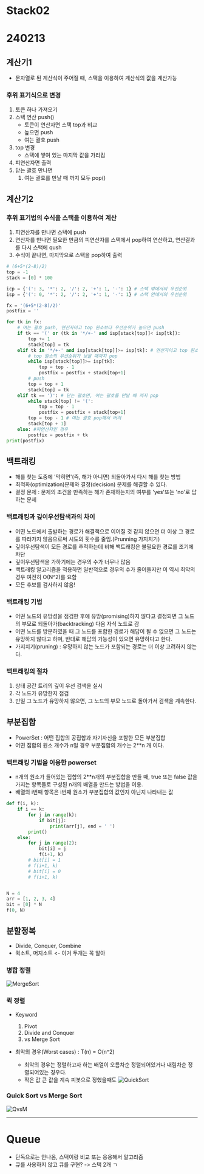 # Stack02
# 240213

## 계산기1
- 문자열로 된 계산식이 주어질 때, 스택을 이용하여 계산식의 값을 계산가능
### 후위 표기식으로 변경
1. 토큰 하나 가져오기
1. 스택 연산 push()
    - 토큰이 연산자면 스택 top과 비교
    - 높으면 push
    - 여는 괄호 push
1. top 변경
    - 스택에 쌓여 있는 마지막 값을 가리킴
1. 피연산자면 출력
1. 닫는 괄호 만나면
    1. 여는 괄호를 만날 때 까지 모두 pop()

## 계산기2
### 후위 표기법의 수식을 스택을 이용하여 계산
1. 피연산자를 만나면 스택에 push
1. 연산자를 만나면 필요한 만큼의 피연산자를 스택에서 pop하여 연산하고, 연산결과를 다시 스택에 qush
1. 수식이 끝나면, 마지막으로 스택을 pop하여 출력

```python
# (6+5*(2-8)/2)
top = -1
stack = [0] * 100

icp = {'(': 3, '*': 2, '/': 2, '+': 1, '-': 1} # 스택 밖에서의 우선순위
isp = {'(': 0, '*': 2, '/': 2, '+': 1, '-': 1} # 스택 안에서의 우선순위

fx = '(6+5*(2-8)/2)'
postfix = ''

for tk in fx:
    # 여는 괄호 push, 연산자이고 top 원소보다 우선순위가 높으면 push
    if tk == '(' or (tk in '*/+-' and isp[stack[top]]< isp[tk]):
        top += 1
        stack[top] = tk
    elif tk in '*/+-' and isp[stack[top]]>= isp[tk]: # 연산자이고 top 원소보다 우선순위가 높지 않으면
        # top 원소의 우선순위가 낮을 때까지 pop
        while isp[stack[top]]>= isp[tk]:
            top = top - 1
            postfix = postfix + stack[top+1]
        # push
        top = top + 1
        stack[top] = tk
    elif tk == ')': # 닫는 괄호면, 여는 괄호를 만날 때 까지 pop
        while stack[top] != '(':
            top = top - 1
            postfix = postfix + stack[top+1]
        top = top - 1 # 여는 괄호 pop해서 버려
        stack[top + 1]
    else: #피연산자인 경우
        postfix = postfix + tk
print(postfix)
```

## 백트래킹
- 해를 찾는 도중에 '막히면'(즉, 해가 아니면) 되돌아가서 다시 해를 찾는 방법
- 최적화(optimization)문제와 결정(decision) 문제를 해결할 수 있다.
- 결정 문제 : 문제의 조건을 만족하는 해가 존재하는지의 여부를 'yes'또는 'no'로 답하는 문제

### 백트래킹과 깊이우선탐색과의 차이
- 어떤 노드에서 출발하는 경로가 해결책으로 이어질 것 같지 않으면 더 이상 그 경로를 따라가지 않음으로써 시도의 횟수를 줄임.(Prunning 가지치기)
- 깊이우선탐색이 모든 경로를 추적하는데 비해 백트래킹은 불필요한 경로를 조기에 차단
- 깊이우선탐색을 가하기에는 경우의 수가 너무나 많음
- 백트래킹 알고리즘을 적용하면 일반적으로 경우의 수가 줄어들지만 이 역시 최악의 경우 여전히 O(N^2)를 요함
- 모든 후보를 검사하지 않음!

### 백트래킹 기법
- 어떤 노드의 유망성을 점검한 후에 유망(promising)하지 않다고 결정되면 그 노드의 부모로 되돌아가(backtracking) 다음 자식 노드로 감
- 어떤 노드를 방문하였을 때 그 노드를 포함한 경로가 해답이 될 수 없으면 그 노드는 유망하지 않다고 하며, 반대로 해답의 가능성이 있으면 유망하다고 한다.
- 가지치기(pruning) : 유망하지 않는 노드가 포함되는 경로는 더 이상 고려하지 않는다.

### 백트래킹의 절차
1. 상태 공간 트리의 깊이 우선 검색을 실시
2. 각 노드가 유망한지 점검
3. 만일 그 노드가 유망하지 않으면, 그 노드의 부모 노드로 돌아가서 검색을 계속한다.

## 부분집합
- PowerSet : 어떤 집합의 공집합과 자기자신을 포함한 모든 부분집합
- 어떤 집합의 원소 개수가 n일 경우 부분집합의 개수는 2**n 개 이다.
### 백트래킹 기법을 이용한 powerset
- n개의 원소가 들어있는 집합의 2**n개의 부분집합을 만들 때, true 또는 false 값을 가지는 항목들로 구성된 n개의 배열을 만드는 방법을 이용.
- 배열의 i번째 항목은 i번째 원소가 부분집합의 값인지 아닌지 나타내는 값

```python
def f(i, k):
    if i == k:
        for j in range(k):
            if bit[j]:
                print(arr[j], end = ' ')
        print()
    else:
        for j in range(2):
            bit[i] = j
            f(i+1, k)
        # bit[i] = 1
        # f(i+1, k)
        # bit[i] = 0
        # f(i+1, k)


N = 4
arr = [1, 2, 3, 4]
bit = [0] * N
f(0, N)
```


## 분할정복
- Divide, Conquer, Combine
- 퀵소트, 머지소트 <- 이거 두개는 꼭 알아
### 병합 정렬
![MergeSort](https://github.com/daegi0923/daegi0923/assets/156268579/e1da1b28-d2cc-4afb-a662-8ec6b090e1e7)

### 퀵 정렬
- Keyword
    1. Pivot
    1. Divide and Conquer
    1. vs Merge Sort

- 최악의 경우(Worst cases) : T(n) = O(n^2)
    - 최악의 경우는 정렬하고자 하는 배열이 오름차순 정렬되어있거나 내림차순 정렬되어있는 경우다.
    - 작은 값 큰 값을 계속 피봇으로 정했을때도 
![QuickSort](https://github.com/daegi0923/daegi0923/assets/156268579/54a16df6-e72f-4aa6-ba5b-df4e6d00f5e1)

### Quick Sort vs Merge Sort
![QvsM](https://github.com/daegi0923/daegi0923/assets/156268579/37fa3e14-1828-4e47-9c50-193ca8a2ac62)

---
# Queue
- 단독으로는 안나옴, 스택이랑 비교 또는 응용해서 알고리즘
- 큐를 사용하지 않고 큐를 구현? -> 스택 2개 ㄱ